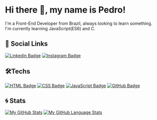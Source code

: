 # Hi there 🖖, my name is Pedro!
I'm a Front-End Developer from Brazil, always looking to learn something. I'm currently learning JavaScript(ES6) and C.

## 🤙 Social Links

[![Linkedin Badge](https://img.shields.io/badge/-LinkedIn-blue?style=flat-square&logo=Linkedin&logoColor=white)](https://www.linkedin.com/in/pedro-rocha-1889b057/)
[![Instagram Badge](https://img.shields.io/badge/-Instagram-e4405f?style=flat-square&logo=instagram&logoColor=white)](https://www.instagram.com/deopr4g)

## 🛠️Techs

[![HTML Badge](https://camo.githubusercontent.com/15d7d4b9e4a96ff4137d271d256d4726448d284b2e8a731719a24bf078ae7c62/68747470733a2f2f696d672e736869656c64732e696f2f62616467652f48544d4c2d3238324333343f6c6f676f3d68746d6c35)]()
[![CSS Badge](https://camo.githubusercontent.com/46f09b916649197f9fa990eb89256d5b50fd732580bafb0471c2d72333e689e5/68747470733a2f2f696d672e736869656c64732e696f2f62616467652f4353532d3238324333343f6c6f676f3d63737333266c6f676f436f6c6f723d313537324236)]()
[![JavaScript Badge](https://camo.githubusercontent.com/a234bb13e7254d9c2abe26d6e37b6acbe7178b3dfad2254c980a9ae5998c20c2/68747470733a2f2f696d672e736869656c64732e696f2f62616467652f4a6176617363726970742d3238324333343f7374796c653d666c6174266c6f676f3d6a617661736372697074)]()
[![GitHub Badge](https://camo.githubusercontent.com/4d36c50beb688063fc2cfa520759a5b149858bce931bd0d89e63e231c553abbd/68747470733a2f2f696d672e736869656c64732e696f2f62616467652f4769746875622d3238324333343f6c6f676f3d676974687562)]()

## :cyclone: Stats
[![My GitHub Stats](https://github-readme-stats.vercel.app/api/?username=Deoprag&count_private=true&theme=tokyonight&showicons=true)]()
[![My GitHub Language Stats](https://github-readme-stats.vercel.app/api/top-langs/?username=Deoprag&langs_count=5&theme=tokyonight)]()

